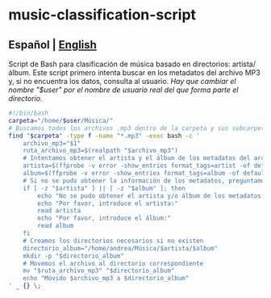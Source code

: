 # music-classification-script
Español | [English](README-EN.md)
---
Script de Bash para clasificación de música basado en directorios: artista/álbum.
Este script primero intenta buscar en los metadatos del archivo MP3 y, si no encuentra los datos, consulta al usuario.
*Hay que cambiar el nombre "$user" por el nombre de usuario real del que forma parte el directorio.*
``` bash
#!/bin/bash
carpeta="/home/$user/Música/"
# Buscamos todos los archivos .mp3 dentro de la carpeta y sus subcarpetas
find "$carpeta" -type f -name "*.mp3" -exec bash -c '
    archivo_mp3="$1"
    ruta_archivo_mp3=$(realpath "$archivo_mp3")
    # Intentamos obtener el artista y el álbum de los metadatos del archivo
    artista=$(ffprobe -v error -show_entries format_tags=artist -of default=noprint_wrappers=1:nokey=1 "$archivo_mp3" 2>/dev/null)
    album=$(ffprobe -v error -show_entries format_tags=album -of default=noprint_wrappers=1:nokey=1 "$archivo_mp3" 2>/dev/null)
    # Si no se pudo obtener la información de los metadatos, preguntamos al usuario
    if [ -z "$artista" ] || [ -z "$album" ]; then
        echo "No se pudo obtener el artista y/o álbum de los metadatos para $archivo_mp3"
        echo "Por favor, introduce el artista:"
        read artista
        echo "Por favor, introduce el álbum:"
        read album
    fi
    # Creamos los directorios necesarios si no existen
    directorio_album="/home/andrea/Música/$artista/$album"
    mkdir -p "$directorio_album"
    # Movemos el archivo al directorio correspondiente
    mv "$ruta_archivo_mp3" "$directorio_album"
    echo "Movido $archivo_mp3 a $directorio_album"
' _ {} \;
```
